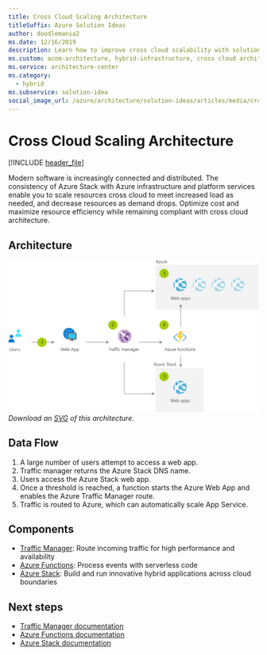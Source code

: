 ```yaml
---
title: Cross Cloud Scaling Architecture
titleSuffix: Azure Solution Ideas
author: doodlemania2
ms.date: 12/16/2019
description: Learn how to improve cross cloud scalability with solution architecture that includes Azure Stack. A step-by-step flowchart details instructions for implementation.
ms.custom: acom-architecture, hybrid-infrastructure, cross cloud architecture, cloud scalability, scalability,  cross cloud, interactive-diagram, 'https://azure.microsoft.com/solutions/architecture/cross-cloud-scaling/'
ms.service: architecture-center
ms.category:
  - hybrid
ms.subservice: solution-idea
social_image_url: /azure/architecture/solution-ideas/articles/media/cross-cloud-scaling.png
---
```


# Cross Cloud Scaling Architecture

[!INCLUDE [header_file](../../../includes/sol-idea-header.md)]

Modern software is increasingly connected and distributed. The consistency of Azure Stack with Azure infrastructure and platform services enable you to scale resources cross cloud to meet increased load as needed, and decrease resources as demand drops. Optimize cost and maximize resource efficiency while remaining compliant with cross cloud architecture.

## Architecture

![Architecture diagram](../media/cross-cloud-scaling.png)
*Download an [SVG](../media/cross-cloud-scaling.svg) of this architecture.*

## Data Flow

1. A large number of users attempt to access a web app.
1. Traffic manager returns the Azure Stack DNS name.
1. Users access the Azure Stack web app.
1. Once a threshold is reached, a function starts the Azure Web App and enables the Azure Traffic Manager route.
1. Traffic is routed to Azure, which can automatically scale App Service.

## Components

* [Traffic Manager](https://azure.microsoft.com/services/traffic-manager): Route incoming traffic for high performance and availability
* [Azure Functions](https://azure.microsoft.com/services/functions): Process events with serverless code
* [Azure Stack](https://azure.microsoft.com/overview/azure-stack): Build and run innovative hybrid applications across cloud boundaries

## Next steps

* [Traffic Manager documentation](/azure/traffic-manager)
* [Azure Functions documentation](/azure/azure-functions)
* [Azure Stack documentation](/azure/azure-stack/user/azure-stack-solution-cloud-burst)